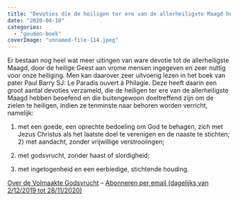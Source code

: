 ```yaml
---
title: "Devoties die de heiligen ter ere van de allerheiligste Maagd hebben beoefend"
date: "2020-04-10"
categories: 
  - "gouden-boek"
coverImage: "unnamed-file-114.jpeg"
---
```


Er bestaan nog heel wat meer uitingen van ware devotie tot de allerheiligste Maagd, door de heilige Geest aan vrome mensen ingegeven en zeer nuttig voor onze heiliging. Men kan daarover zeer uitvoerig lezen in het boek van pater Paul Barry SJ: Le Paradis ouvert à Philagie. Deze heeft daarin een groot aantal devoties verzameld, die de heiligen ter ere van de allerheiligste Maagd hebben beoefend en die buitengewoon doeltreffend zijn om de zielen te heiligen, indien ze tenminste naar behoren worden verricht, namelijk:

1) met een goede, een oprechte bedoeling om God te behagen, zich met Jezus Christus als het laatste doel te verenigen en de naaste te stichten; 2) met aandacht, zonder vrijwillige verstrooiingen;

3) met godsvrucht, zonder haast of slordigheid;

4) met ingetogenheid en een eerbiedige, stichtende houding.

[Over de Volmaakte Godsvrucht](/blog/een-jaar-lang-volmaakte-godsvrucht/) – [Abonneren per email (dagelijks van 2/12/2019 tot 28/11/2020)](http://eepurl.com/9RKvX)
